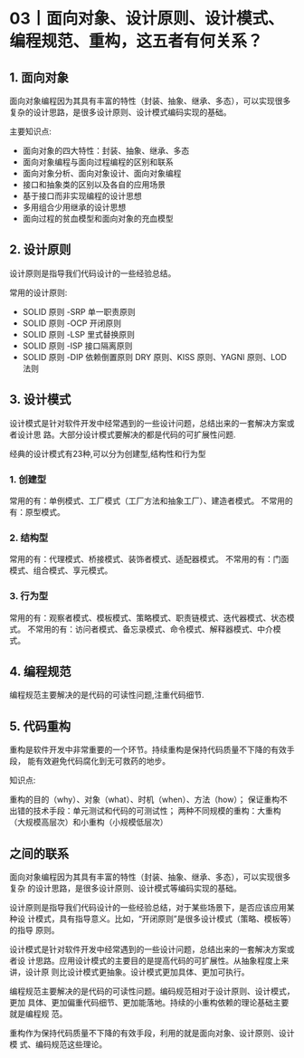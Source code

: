 # 03丨面向对象、设计原则、设计模式、编程规范、重构，这五者有何关系？

## 1. 面向对象

面向对象编程因为其具有丰富的特性（封装、抽象、继承、多态），可以实现很多复杂的设计思路，是很多设计原则、设计模式编码实现的基础。

主要知识点:

- 面向对象的四大特性：封装、抽象、继承、多态
- 面向对象编程与面向过程编程的区别和联系
- 面向对象分析、面向对象设计、面向对象编程
- 接口和抽象类的区别以及各自的应用场景
- 基于接口而非实现编程的设计思想
- 多用组合少用继承的设计思想
- 面向过程的贫血模型和面向对象的充血模型

## 2. 设计原则

设计原则是指导我们代码设计的一些经验总结。

常用的设计原则:

- SOLID 原则 -SRP 单一职责原则
- SOLID 原则 -OCP 开闭原则
- SOLID 原则 -LSP 里式替换原则
- SOLID 原则 -ISP 接口隔离原则
- SOLID 原则 -DIP 依赖倒置原则
DRY 原则、KISS 原则、YAGNI 原则、LOD 法则

## 3. 设计模式

设计模式是针对软件开发中经常遇到的一些设计问题，总结出来的一套解决方案或者设计思
路。大部分设计模式要解决的都是代码的可扩展性问题.

经典的设计模式有23种,可以分为创建型,结构性和行为型

### 1. 创建型
常用的有：单例模式、工厂模式（工厂方法和抽象工厂）、建造者模式。
不常用的有：原型模式。
### 2. 结构型
常用的有：代理模式、桥接模式、装饰者模式、适配器模式。
不常用的有：门面模式、组合模式、享元模式。
### 3. 行为型
常用的有：观察者模式、模板模式、策略模式、职责链模式、迭代器模式、状态模式。
不常用的有：访问者模式、备忘录模式、命令模式、解释器模式、中介模式。

## 4. 编程规范

编程规范主要解决的是代码的可读性问题,注重代码细节.

## 5. 代码重构

重构是软件开发中非常重要的一个环节。持续重构是保持代码质量不下降的有效手段，
能有效避免代码腐化到无可救药的地步。

知识点:

重构的目的（why）、对象（what）、时机（when）、方法（how）；
保证重构不出错的技术手段：单元测试和代码的可测试性；
两种不同规模的重构：大重构（大规模高层次）和小重构（小规模低层次）

## 之间的联系

面向对象编程因为其具有丰富的特性（封装、抽象、继承、多态），可以实现很多复杂
的设计思路，是很多设计原则、设计模式等编码实现的基础。

设计原则是指导我们代码设计的一些经验总结，对于某些场景下，是否应该应用某种设
计模式，具有指导意义。比如，“开闭原则”是很多设计模式（策略、模板等）的指导
原则。

设计模式是针对软件开发中经常遇到的一些设计问题，总结出来的一套解决方案或者设
计思路。应用设计模式的主要目的是提高代码的可扩展性。从抽象程度上来讲，设计原
则比设计模式更抽象。设计模式更加具体、更加可执行。

编程规范主要解决的是代码的可读性问题。编码规范相对于设计原则、设计模式，更加
具体、更加偏重代码细节、更加能落地。持续的小重构依赖的理论基础主要就是编程规
范。

重构作为保持代码质量不下降的有效手段，利用的就是面向对象、设计原则、设计模
式、编码规范这些理论。

